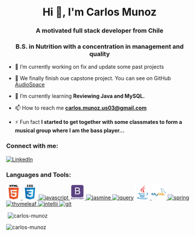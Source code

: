 <h1 align="center">Hi 👋, I'm Carlos Munoz</h1>
<h3 align="center">A motivated full stack developer from Chile</h3>
<h3 align="center">B.S. in Nutrition with a concentration in management and quality</h3>


- 🔭 I’m currently working on fix and update some past projects

- 🔭 We finally finish oue capstone project. You can see on GitHub <a href="https://github.com/AudioSpaceTeam/AudioSpaceCode" target="_Blank">AudioSpace</a>

- 🌱 I’m currently learning **Reviewing Java and MySQL.**

- 📫 How to reach me **carlos.munoz.us03@gmail.com**

- ⚡ Fun fact **I started to get together with some classmates to form a musical group where I am the bass player...**

<h3 align="left">Connect with me:</h3>
<p align="left">
    <a href="https://www.linkedin.com/in/carlos-munoz-ba516a214/" target="_Blank"><img align="center" src="https://image.similarpng.com/very-thumbnail/2020/07/Linkedin-logo-on-transparent-Background-PNG-.png" height="40" width="40" alt="LinkedIn"/></a>
</p>

<h3 align="left">Languages and Tools:</h3>
<p align="left">
<!--    Front-End-->
    <a href="https://www.w3schools.com/html/default.asp" target="_blank"> <img src="https://raw.githubusercontent.com/devicons/devicon/master/icons/html5/html5-original-wordmark.svg" alt="html5" width="40" height="40"/> </a>
    <a href="https://www.w3schools.com/css/default.asp" target="_blank"> <img src="https://raw.githubusercontent.com/devicons/devicon/master/icons/css3/css3-original-wordmark.svg" alt="css3" width="40" height="40"/> </a>
    <a href="https://www.w3schools.com/js/default.asp" target="_blank"> <img src="https://cdn.pixabay.com/photo/2015/04/23/17/41/javascript-736400_1280.png" alt="javascript" width="40" height="40"/> </a>
    <a href="https://getbootstrap.com" target="_blank"> <img src="https://raw.githubusercontent.com/devicons/devicon/master/icons/bootstrap/bootstrap-plain-wordmark.svg" alt="bootstrap" width="40" height="40"/> </a>
    <a href="https://jasmine.github.io/" target="_blank"> <img src="https://www.vectorlogo.zone/logos/jasmine/jasmine-icon.svg" alt="jasmine" width="40" height="40"/> </a>
    <a href="https://www.w3schools.com/jquery/default.asp" target="_blank"> <img src="https://openjsf.org/wp-content/uploads/sites/84/2019/10/jquery-logo-vertical_large_square.png" alt="jquery" width="40" height="40"/></a>
    <!--    Back-End-->
    <a href="https://www.java.com" target="_blank"> <img src="https://raw.githubusercontent.com/devicons/devicon/master/icons/java/java-original.svg" alt="java" width="40" height="40"/> </a>
    <a href="https://www.mysql.com/" target="_blank"> <img src="https://raw.githubusercontent.com/devicons/devicon/master/icons/mysql/mysql-original-wordmark.svg" alt="mysql" width="40" height="40"/> </a>
    <a href="https://spring.io/" target="_blank"> <img src="https://www.vectorlogo.zone/logos/springio/springio-icon.svg" alt="spring" width="40" height="40"/> </a>
    <a href="https://www.thymeleaf.org/" target="_blank"> <img src="https://www.thymeleaf.org/images/thymeleaf.png" alt="thymeleaf" width="40" height="40"/> </a>
    <!--    Others-->
    <a href="https://www.jetbrains.com/idea/" target="_blank"> <img src="https://upload.wikimedia.org/wikipedia/commons/thumb/9/9c/IntelliJ_IDEA_Icon.svg/1024px-IntelliJ_IDEA_Icon.svg.png" alt="intellij" width="40" height="40" /> </a>
    <a href="https://git-scm.com/" target="_blank"> <img src="https://www.vectorlogo.zone/logos/git-scm/git-scm-icon.svg" alt="git" width="40" height="40"/> </a>
</p>

<p>&nbsp;<img align="center" src="https://github-readme-stats.vercel.app/api?username=carlosmunozus03&show_icons=true&locale=en" alt="carlos-munoz" /></p>
<p><img align="left" src="https://github-readme-stats.vercel.app/api/top-langs?username=carlosmunozus03&show_icons=true&locale=en&layout=compact" alt="carlos-munoz" /></p>
